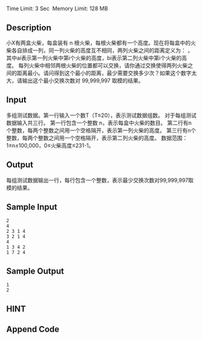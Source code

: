 # 
Time Limit: 3 Sec  Memory Limit: 128 MB


## Description
小X有两盒火柴，每盒装有 n 根火柴，每根火柴都有一个高度。现在将每盒中的火柴各自排成一列，同一列火柴的高度互不相同，两列火柴之间的距离定义为： ，其中ai表示第一列火柴中第i个火柴的高度，bi表示第二列火柴中第i个火柴的高度。
每列火柴中相邻两根火柴的位置都可以交换，请你通过交换使得两列火柴之间的距离最小。请问得到这个最小的距离，最少需要交换多少次？如果这个数字太大，请输出这个最小交换次数对 99,999,997 取模的结果。


## Input
多组测试数据。第一行输入一个数T（T≤20），表示测试数据组数。
对于每组测试数据输入共三行。
第一行包含一个整数 n，表示每盒中火柴的数目。
第二行有n个整数，每两个整数之间用一个空格隔开，表示第一列火柴的高度。
第三行有n个整数，每两个整数之间用一个空格隔开，表示第二列火柴的高度。
数据范围：1≤n≤100,000，0≤火柴高度≤231-1。


## Output
每组测试数据输出一行，每行包含一个整数，表示最少交换次数对99,999,997取模的结果。


## Sample Input
```
2
4
2 3 1 4
3 2 1 4
4
1 3 4 2
1 7 2 4

```
## Sample Output
```
1
2

```

## HINT


## Append Code
